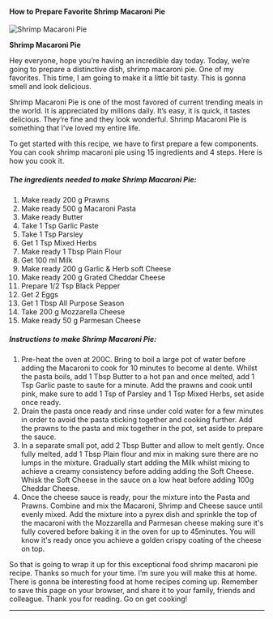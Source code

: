             

#### How to Prepare Favorite Shrimp Macaroni Pie

![Shrimp Macaroni Pie](https://img-global.cpcdn.com/recipes/fac25d91f3d2607a/751x532cq70/shrimp-macaroni-pie-recipe-main-photo.jpg)

**Shrimp Macaroni Pie**

Hey everyone, hope you’re having an incredible day today. Today, we’re going to prepare a distinctive dish, shrimp macaroni pie. One of my favorites. This time, I am going to make it a little bit tasty. This is gonna smell and look delicious.

Shrimp Macaroni Pie is one of the most favored of current trending meals in the world. It is appreciated by millions daily. It’s easy, it is quick, it tastes delicious. They’re fine and they look wonderful. Shrimp Macaroni Pie is something that I’ve loved my entire life.

To get started with this recipe, we have to first prepare a few components. You can cook shrimp macaroni pie using 15 ingredients and 4 steps. Here is how you cook it.

##### The ingredients needed to make Shrimp Macaroni Pie:

1.  Make ready 200 g Prawns
2.  Make ready 500 g Macaroni Pasta
3.  Make ready Butter
4.  Take 1 Tsp Garlic Paste
5.  Take 1 Tsp Parsley
6.  Get 1 Tsp Mixed Herbs
7.  Make ready 1 Tbsp Plain Flour
8.  Get 100 ml Milk
9.  Make ready 200 g Garlic & Herb soft Cheese
10.  Make ready 200 g Grated Cheddar Cheese
11.  Prepare 1/2 Tsp Black Pepper
12.  Get 2 Eggs
13.  Get 1 Tbsp All Purpose Season
14.  Take 200 g Mozzarella Cheese
15.  Make ready 50 g Parmesan Cheese

##### Instructions to make Shrimp Macaroni Pie:

1.  Pre-heat the oven at 200C. Bring to boil a large pot of water before adding the Macaroni to cook for 10 minutes to become al dente. Whilst the pasta boils, add 1 Tbsp Butter to a hot pan and once melted, add 1 Tsp Garlic paste to saute for a minute. Add the prawns and cook until pink, make sure to add 1 Tsp of Parsley and 1 Tsp Mixed Herbs, set aside once ready.
2.  Drain the pasta once ready and rinse under cold water for a few minutes in order to avoid the pasta sticking together and cooking further. Add the prawns to the pasta and mix together in the pot, set aside to prepare the sauce.
3.  In a separate small pot, add 2 Tbsp Butter and allow to melt gently. Once fully melted, add 1 Tbsp Plain flour and mix in making sure there are no lumps in the mixture. Gradually start adding the Milk whilst mixing to achieve a creamy consistency before adding adding the Soft Cheese. Whisk the Soft Cheese in the sauce on a low heat before adding 100g Cheddar Cheese.
4.  Once the cheese sauce is ready, pour the mixture into the Pasta and Prawns. Combine and mix the Macaroni, Shrimp and Cheese sauce until evenly mixed. Add the mixture into a pyrex dish and sprinkle the top of the macaroni with the Mozzarella and Parmesan cheese making sure it's fully covered before baking it in the oven for up to 45minutes. You will know it's ready once you achieve a golden crispy coating of the cheese on top.

So that is going to wrap it up for this exceptional food shrimp macaroni pie recipe. Thanks so much for your time. I’m sure you will make this at home. There is gonna be interesting food at home recipes coming up. Remember to save this page on your browser, and share it to your family, friends and colleague. Thank you for reading. Go on get cooking!

* * *